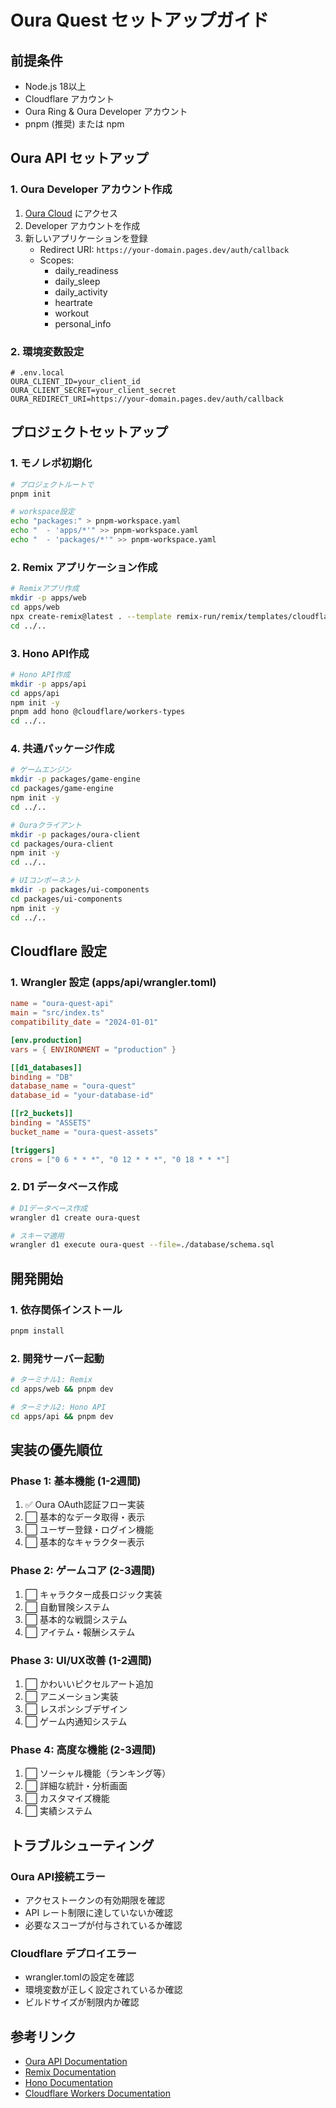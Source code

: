 # Oura Quest セットアップガイド

## 前提条件
- Node.js 18以上
- Cloudflare アカウント
- Oura Ring & Oura Developer アカウント
- pnpm (推奨) または npm

## Oura API セットアップ

### 1. Oura Developer アカウント作成
1. [Oura Cloud](https://cloud.ouraring.com) にアクセス
2. Developer アカウントを作成
3. 新しいアプリケーションを登録
   - Redirect URI: `https://your-domain.pages.dev/auth/callback`
   - Scopes: 
     - daily_readiness
     - daily_sleep
     - daily_activity
     - heartrate
     - workout
     - personal_info

### 2. 環境変数設定
```env
# .env.local
OURA_CLIENT_ID=your_client_id
OURA_CLIENT_SECRET=your_client_secret
OURA_REDIRECT_URI=https://your-domain.pages.dev/auth/callback
```

## プロジェクトセットアップ

### 1. モノレポ初期化
```bash
# プロジェクトルートで
pnpm init

# workspace設定
echo "packages:" > pnpm-workspace.yaml
echo "  - 'apps/*'" >> pnpm-workspace.yaml
echo "  - 'packages/*'" >> pnpm-workspace.yaml
```

### 2. Remix アプリケーション作成
```bash
# Remixアプリ作成
mkdir -p apps/web
cd apps/web
npx create-remix@latest . --template remix-run/remix/templates/cloudflare-pages
cd ../..
```

### 3. Hono API作成
```bash
# Hono API作成
mkdir -p apps/api
cd apps/api
npm init -y
pnpm add hono @cloudflare/workers-types
cd ../..
```

### 4. 共通パッケージ作成
```bash
# ゲームエンジン
mkdir -p packages/game-engine
cd packages/game-engine
npm init -y
cd ../..

# Ouraクライアント
mkdir -p packages/oura-client
cd packages/oura-client
npm init -y
cd ../..

# UIコンポーネント
mkdir -p packages/ui-components
cd packages/ui-components
npm init -y
cd ../..
```

## Cloudflare 設定

### 1. Wrangler 設定 (apps/api/wrangler.toml)
```toml
name = "oura-quest-api"
main = "src/index.ts"
compatibility_date = "2024-01-01"

[env.production]
vars = { ENVIRONMENT = "production" }

[[d1_databases]]
binding = "DB"
database_name = "oura-quest"
database_id = "your-database-id"

[[r2_buckets]]
binding = "ASSETS"
bucket_name = "oura-quest-assets"

[triggers]
crons = ["0 6 * * *", "0 12 * * *", "0 18 * * *"]
```

### 2. D1 データベース作成
```bash
# D1データベース作成
wrangler d1 create oura-quest

# スキーマ適用
wrangler d1 execute oura-quest --file=./database/schema.sql
```

## 開発開始

### 1. 依存関係インストール
```bash
pnpm install
```

### 2. 開発サーバー起動
```bash
# ターミナル1: Remix
cd apps/web && pnpm dev

# ターミナル2: Hono API
cd apps/api && pnpm dev
```

## 実装の優先順位

### Phase 1: 基本機能 (1-2週間)
1. ✅ Oura OAuth認証フロー実装
2. ⬜ 基本的なデータ取得・表示
3. ⬜ ユーザー登録・ログイン機能
4. ⬜ 基本的なキャラクター表示

### Phase 2: ゲームコア (2-3週間)
1. ⬜ キャラクター成長ロジック実装
2. ⬜ 自動冒険システム
3. ⬜ 基本的な戦闘システム
4. ⬜ アイテム・報酬システム

### Phase 3: UI/UX改善 (1-2週間)
1. ⬜ かわいいピクセルアート追加
2. ⬜ アニメーション実装
3. ⬜ レスポンシブデザイン
4. ⬜ ゲーム内通知システム

### Phase 4: 高度な機能 (2-3週間)
1. ⬜ ソーシャル機能（ランキング等）
2. ⬜ 詳細な統計・分析画面
3. ⬜ カスタマイズ機能
4. ⬜ 実績システム

## トラブルシューティング

### Oura API接続エラー
- アクセストークンの有効期限を確認
- API レート制限に達していないか確認
- 必要なスコープが付与されているか確認

### Cloudflare デプロイエラー
- wrangler.tomlの設定を確認
- 環境変数が正しく設定されているか確認
- ビルドサイズが制限内か確認

## 参考リンク
- [Oura API Documentation](https://cloud.ouraring.com/v2/docs)
- [Remix Documentation](https://remix.run/docs)
- [Hono Documentation](https://hono.dev)
- [Cloudflare Workers Documentation](https://developers.cloudflare.com/workers/)